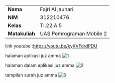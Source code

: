 |  | |
| ----------- | ----------- |
| <b> Nama     |Fajri Al jauhari   |
| <b> NIM     | 312210476       |
| <b> Kelas   | TI.22.A.5        |
| <b> Matakuliah   | UAS Pemrograman Mobile 2      |

link youtube :https://youtu.be/kyXVFdrdPDU

halaman aplikasi juz amma
![1](https://github.com/yudhapurnama/uasmobile1/assets/115516505/eb9c8efa-4679-4ccc-baae-7ba03a2fa46c)

halaman dalam aplikasi juz amma
![2](https://github.com/yudhapurnama/uasmobile1/assets/115516505/0defe0f8-66d0-4346-b495-074c974f9b4f)

tampilan surah juz amma
![3](https://github.com/yudhapurnama/uasmobile1/assets/115516505/2449f0a7-1c87-4039-8733-e4460dd14753)


